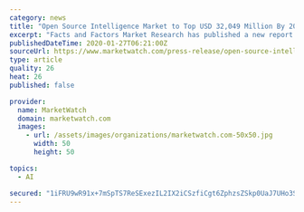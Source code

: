 ```yaml
---
category: news
title: "Open Source Intelligence Market to Top USD 32,049 Million By 2027 | Facts & Factors"
excerpt: "Facts and Factors Market Research has published a new report titled \"Open Source Intelligence Market By Sources (Public Government Data, Internet, Commercial Data, Professional & Academic Publications,"
publishedDateTime: 2020-01-27T06:21:00Z
sourceUrl: https://www.marketwatch.com/press-release/open-source-intelligence-market-to-top-usd-32049-million-by-2027-facts-factors-2020-01-27
type: article
quality: 26
heat: 26
published: false

provider:
  name: MarketWatch
  domain: marketwatch.com
  images:
    - url: /assets/images/organizations/marketwatch.com-50x50.jpg
      width: 50
      height: 50

topics:
  - AI

secured: "1iFRU9wR91x+7mSpTS7ReSExezIL2IX2iCSzfiCgt6ZphzsZSkp0UaJ7UHo3SN/kpcrGMVvj6TDiqMq3LcdbzaHhWCdbDcLikyTIjO/9Snk8+2dsgBh3wCErtr56i4Ogc6wRSv+Nz2wWXKHlOMO0LWdL1K4Qx/TprlbYbuqsjEuiUyZF5GlvLA+Vd/7yyhxZ+oAYrMot+drUxAeDhu+UEvIsDBQZl8nPhALSGBp++ufD/IUFIAMWBxdoVEO3E5m48+CopOYzSnunbrkjvWBE1oIyCg/m0G2InIFuZ6EU7XF0izOqm1GqvrrhEizZS437;yJFY+KkEoQKz13nk0RB6fg=="
---
```


